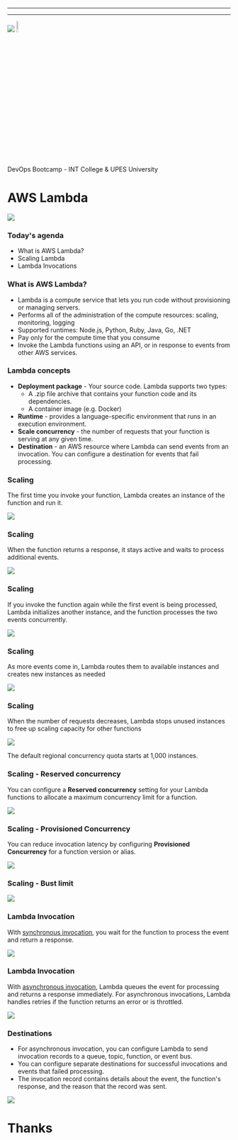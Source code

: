 [comment]: # (mdslides presentation.md --include media)

[comment]: # (THEME = white)
[comment]: # (CODE_THEME = base16/zenburn)
[comment]: # (The list of themes is at https://revealjs.com/themes/)
[comment]: # (The list of code themes is at https://highlightjs.org/)

[comment]: # (controls: true)
[comment]: # (keyboard: true)
[comment]: # (markdown: { smartypants: true })
[comment]: # (hash: false)
[comment]: # (respondToHashChanges: false)
[comment]: # (width: 1500)
[comment]: # (height: 1000)

---

<style type="text/css">
  .reveal { 
    font-size: 2.2em;
  }

  .reveal .code-wrapper code {
    white-space: pre;
    font-size: 2em;
    line-height: 1.2em;
  }
</style>
---

![](media/upes.png)   <img src="media/int.png" width="8%">


DevOps Bootcamp - INT College & UPES University

# AWS Lambda

![](media/lambdalogo.png)

[comment]: # (!!!)

### Today's agenda

- What is AWS Lambda?
- Scaling Lambda
- Lambda Invocations


[comment]: # (!!!)

### What is AWS Lambda?


- Lambda is a compute service that lets you run code without provisioning or managing servers.
- Performs all of the administration of the compute resources: scaling, monitoring, logging
- Supported runtimes: Node.js, Python, Ruby, Java, Go, .NET
- Pay only for the compute time that you consume
- Invoke the Lambda functions using an API, or in response to events from other AWS services.

[comment]: # (!!!)

### Lambda concepts

- **Deployment package** - Your source code. Lambda supports two types:
  - A .zip file archive that contains your function code and its dependencies.
  - A container image (e.g. Docker)
- **Runtime** - provides a language-specific environment that runs in an execution environment.
- **Scale concurrency** - the number of requests that your function is serving at any given time.
- **Destination** - an AWS resource where Lambda can send events from an invocation. You can configure a destination for events that fail processing.

[comment]: # (!!! data-auto-animate)

### Scaling

The first time you invoke your function, Lambda creates an instance of the function and run it.


![](media/lambda1.png)



[comment]: # (!!! data-auto-animate)

### Scaling

When the function returns a response, it stays active and waits to process additional events.

![](media/lambda2.png)

[comment]: # (!!! data-auto-animate)

### Scaling

If you invoke the function again while the first event is being processed, Lambda initializes another instance, and the function processes the two events concurrently.

![](media/lambda3.png)

[comment]: # (!!! data-auto-animate)

### Scaling

As more events come in, Lambda routes them to available instances and creates new instances as needed

![](media/lambda4.gif)

[comment]: # (!!! data-auto-animate)

### Scaling

When the number of requests decreases, Lambda stops unused instances to free up scaling capacity for other functions

![](media/lambda4.gif)

The default regional concurrency quota starts at 1,000 instances.

[comment]: # (!!! data-auto-animate)

### Scaling - Reserved concurrency

You can configure a **Reserved concurrency** setting for your Lambda functions to allocate a maximum concurrency limit for a function.

![](media/lambda5.png)


[comment]: # (!!! data-auto-animate)

### Scaling - Provisioned Concurrency

You can reduce invocation latency by configuring **Provisioned Concurrency** for a function version or alias.

![](media/lambda6.png)

[comment]: # (!!! data-auto-animate)

### Scaling - Bust limit


![](media/lambda7.png)

[comment]: # (!!! data-auto-animate)

### Lambda Invocation

With [synchronous invocation](https://docs.aws.amazon.com/lambda/latest/dg/invocation-sync.html), you wait for the function to process the event and return a response.


![](media/lambda8.png)

[comment]: # (!!! data-auto-animate)

### Lambda Invocation

With [asynchronous invocation](https://docs.aws.amazon.com/lambda/latest/dg/invocation-async.html), Lambda queues the event for processing and returns a response immediately. For asynchronous invocations, Lambda handles retries if the function returns an error or is throttled.


![](media/lambda9.png)

[comment]: # (!!! data-auto-animate)

### Destinations

- For asynchronous invocation, you can configure Lambda to send invocation records to a queue, topic, function, or event bus.
- You can configure separate destinations for successful invocations and events that failed processing.
- The invocation record contains details about the event, the function's response, and the reason that the record was sent.


![](media/lambda10.png)

[comment]: # (!!!)

# Thanks

[comment]: # (!!! data-background-color="aquamarine")


